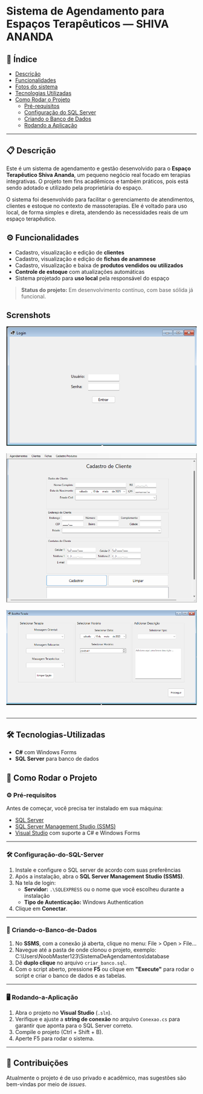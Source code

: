 # Sistema de Agendamento para Espaços Terapêuticos — SHIVA ANANDA

## 📑 Índice
- [Descrição](#-descrição)
- [Funcionalidades](#-Funcionalidades)
- [Fotos do sistema](#-Screnshots)
- [Tecnologias Utilizadas](#-Tecnologias-Utilizadas)
- [Como Rodar o Projeto](#-como-rodar-o-projeto)
  - [Pré-requisitos](#-Pré-requisitos)
  - [Configuração do SQL Server](#-Configuração-do-SQL-Server)
  - [Criando o Banco de Dados](#-Criando-o-Banco-de-Dados)
  - [Rodando a Aplicação](#-Rodando-a-Aplicação)

---


## 📋 Descrição
Este é um sistema de agendamento e gestão desenvolvido para o **Espaço Terapêutico Shiva Ananda**, um pequeno negócio real focado em terapias integrativas. O projeto tem fins acadêmicos e também práticos, pois está sendo adotado e utilizado pela proprietária do espaço.

O sistema foi desenvolvido para facilitar o gerenciamento de atendimentos, clientes e estoque no contexto de massoterapias. Ele é voltado para uso local, de forma simples e direta, atendendo às necessidades reais de um espaço terapêutico. 


## ⚙️ Funcionalidades

- Cadastro, visualização e edição de **clientes**
- Cadastro, visualização e edição de **fichas de anamnese**
- Cadastro, visualização e baixa de **produtos vendidos ou utilizados**
- **Controle de estoque** com atualizações automáticas
- Sistema projetado para **uso local** pela responsável do espaço


> **Status do projeto:** Em desenvolvimento contínuo, com base sólida já funcional.

## Screnshots

![Tela Inicial](https://github.com/zequi11/Sistema-Agendamentos-SHIVA/blob/main/Screenshots/Tela_login.png?raw=true)<br><br>
![Cadastro de Cliente](https://github.com/zequi11/Sistema-Agendamentos-SHIVA/blob/main/Screenshots/Tela_cadastro_clientes.png?raw=true)<br><br>
![Tela de Agendamentos](https://github.com/zequi11/Sistema-Agendamentos-SHIVA/blob/main/Screenshots/Tela_agendamento.png?raw=true)<br><br>

---

## 🛠 Tecnologias-Utilizadas

- **C#** com Windows Forms
- **SQL Server** para banco de dados

## 🚀 Como Rodar o Projeto

### ⚙️ Pré-requisitos

Antes de começar, você precisa ter instalado em sua máquina:

- [SQL Server](https://www.microsoft.com/pt-br/sql-server/sql-server-downloads)
- [SQL Server Management Studio (SSMS)](https://learn.microsoft.com/pt-br/sql/ssms/download-sql-server-management-studio-ssms)
- [Visual Studio](https://visualstudio.microsoft.com/pt-br/) com suporte a C# e Windows Forms

---

### 🛠️ Configuração-do-SQL-Server

1. Instale e configure o SQL server de acordo com suas preferências
2. Após a instalação, abra o **SQL Server Management Studio (SSMS)**.
3. Na tela de login:
   - **Servidor:** `.\SQLEXPRESS` ou o nome que você escolheu durante a instalação
   - **Tipo de Autenticação:** Windows Authentication
4. Clique em **Conectar**.

---

### 🧱 Criando-o-Banco-de-Dados

1. No **SSMS**, com a conexão já aberta, clique no menu: File > Open > File...
2. Navegue até a pasta de onde clonou o projeto, exemplo: C:\Users\NoobMaster123\SistemaDeAgendamentos\database
3. Dê **duplo clique** no arquivo `criar_banco.sql`.
4. Com o script aberto, pressione **F5** ou clique em **"Execute"** para rodar o script e criar o banco de dados e as tabelas.

---

### 🖥️ Rodando-a-Aplicação

1. Abra o projeto no **Visual Studio** (`.sln`).
2. Verifique e ajuste a **string de conexão** no arquivo `Conexao.cs` para garantir que aponta para o SQL Server correto.
3. Compile o projeto (Ctrl + Shift + B).
4. Aperte F5 para rodar o sistema.

---

## 🤝 Contribuições

Atualmente o projeto é de uso privado e acadêmico, mas sugestões são bem-vindas por meio de *issues*. 
